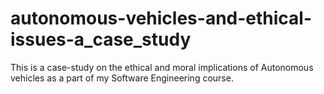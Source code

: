 # autonomous-vehicles-and-ethical-issues-a_case_study
This is a case-study on the ethical and moral implications of Autonomous vehicles as a part of my Software Engineering course.
